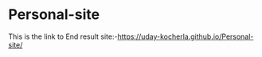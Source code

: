 # Personal-site

This is the link to End result site:-https://uday-kocherla.github.io/Personal-site/

